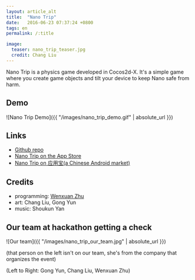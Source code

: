 ```yaml
---
layout: article_alt
title:  "Nano Trip"
date:   2016-06-23 07:37:24 +0800
tags: en
permalink: /:title

image:
  teaser: nano_trip_teaser.jpg
  credit: Chang Liu
---
```


Nano Trip is a physics game developed in Cocos2d-X. It's a simple game where you create game objects and tilt your device to keep Nano safe from harm.

Demo
-
![Nano Trip Demo]({{ "/images/nano_trip_demo.gif" | absolute_url }})


Links
-
- [Github repo](https://itunes.apple.com/cn/app/nano-trip/id923700071?l=en&mt=8)
- [Nano Trip on the App Store](https://itunes.apple.com/cn/app/nano-trip/id923700071?l=en&mt=8)
- [Nano Trip on 应用宝(a Chinese Android market)](http://android.app.qq.com/myapp/detail.htm?apkName=org.cocos.nanatrip)

Credits
-
- programming: [Wenxuan Zhu](http://defwentz.github.io)
- art: Chang Liu, Gong Yun
- music: Shoukun Yan

Our team at hackathon getting a check
-
![Our team]({{ "/images/nano_trip_our_team.jpg" | absolute_url }})

(that person on the left isn't on our team, she's from the company that organizes the event)


(Left to Right: Gong Yun, Chang Liu, Wenxuan Zhu)